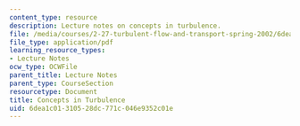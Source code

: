 ```yaml
---
content_type: resource
description: Lecture notes on concepts in turbulence.
file: /media/courses/2-27-turbulent-flow-and-transport-spring-2002/6dea1c01310528dc771c046e9352c01e_Concepts.pdf
file_type: application/pdf
learning_resource_types:
- Lecture Notes
ocw_type: OCWFile
parent_title: Lecture Notes
parent_type: CourseSection
resourcetype: Document
title: Concepts in Turbulence
uid: 6dea1c01-3105-28dc-771c-046e9352c01e
---
```

